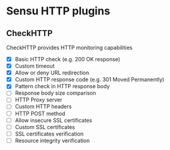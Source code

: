 # Sensu HTTP plugins

## CheckHTTP
CheckHTTP provides HTTP monitoring capabilities

- [x] Basic HTTP check (e.g. 200 OK response)
- [x] Custom timeout
- [x] Allow or deny URL redirection
- [x] Custom HTTP response code (e.g. 301 Moved Permanently)
- [x] Pattern check in HTTP response body
- [ ] Response body size comparison
- [ ] HTTP Proxy server
- [ ] Custom HTTP headers
- [ ] HTTP POST method
- [ ] Allow insecure SSL certificates
- [ ] Custom SSL certificates
- [ ] SSL certificates verification
- [ ] Resource integrity verification